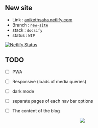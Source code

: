## New site 

- Link :  [anikethsaha.netlify.com](https://anikethsaha.netlify.com/#/)
- Branch : [`new-site`](https://github.com/anikethsaha/anikethsaha.github.io/tree/new-site)
- stack : `docsify`
- status : `WIP`

[![Netlify Status](https://api.netlify.com/api/v1/badges/478c91bc-e88c-4ac8-9222-954c294ddafd/deploy-status)](https://app.netlify.com/sites/anikethsaha/deploys)



## TODO

- [ ] PWA
- [ ] Responsive (loads of media queries)
- [ ] dark mode
- [ ] separate pages of each nav bar options
- [ ] The content of the blog


<p align="center">
    <img src="https://imgur.com/keH7PRa.png"  />

</p>
